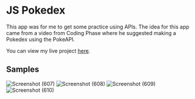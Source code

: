 
# JS Pokedex

This app was for me to get some practice using APIs. The idea for this app came from a video from Coding Phase where he suggested making a Pokedex using the PokeAPI.

You can view my live project [here]().
## Samples
![Screenshot (607)](https://user-images.githubusercontent.com/75971776/132992419-baa573cb-74d8-4a37-8f6e-9d94aeffa20e.png)
![Screenshot (608)](https://user-images.githubusercontent.com/75971776/132992427-0121ccb8-77a4-486d-b819-93a958a7691a.png)
![Screenshot (609)](https://user-images.githubusercontent.com/75971776/132992433-e9646afe-bd9f-4d62-ac39-6a6da4a615dc.png)
![Screenshot (610)](https://user-images.githubusercontent.com/75971776/132992434-189586ac-f10e-4c86-9032-c4d01289fc94.png)
